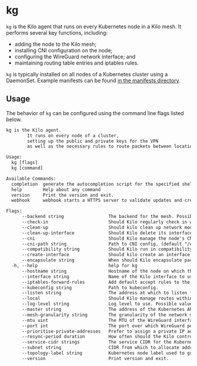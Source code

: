 # kg

`kg` is the Kilo agent that runs on every Kubernetes node in a Kilo mesh.
It performs several key functions, including:
* adding the node to the Kilo mesh;
* installing CNI configuration on the node;
* configuring the WireGuard network interface; and
* maintaining routing table entries and iptables rules.

`kg` is typically installed on all nodes of a Kubernetes cluster using a DaemonSet.
Example manifests can be found [in the manifests directory](https://github.com/squat/kilo/tree/main/manifests).

## Usage

The behavior of `kg` can be configured using the command line flags listed below.

[embedmd]:# (../tmp/help.txt)
```txt
kg is the Kilo agent.
		It runs on every node of a cluster,
		setting up the public and private keys for the VPN
		as well as the necessary rules to route packets between locations.

Usage:
  kg [flags]
  kg [command]

Available Commands:
  completion  generate the autocompletion script for the specified shell
  help        Help about any command
  version     Print the version and exit.
  webhook     webhook starts a HTTPS server to validate updates and creations of Kilo peers.

Flags:
      --backend string                 The backend for the mesh. Possible values: kubernetes (default "kubernetes")
      --check-in                       Should Kilo regularly check in with the backend (default true)
      --clean-up                       Should kilo clean up network modifications on shutdown? (default true)
      --clean-up-interface             Should Kilo delete its interface when it shuts down?
      --cni                            Should Kilo manage the node's CNI configuration? (default true)
      --cni-path string                Path to CNI config. (default "/etc/cni/net.d/10-kilo.conflist")
      --compatibility string           Should Kilo run in compatibility mode? Possible values: flannel, cilium
      --create-interface               Should kilo create an interface on startup? (default true)
      --encapsulate string             When should Kilo encapsulate packets within a location? Possible values: never, crosssubnet, always (default "always")
  -h, --help                           help for kg
      --hostname string                Hostname of the node on which this process is running.
      --interface string               Name of the Kilo interface to use; if it does not exist, it will be created. (default "kilo0")
      --iptables-forward-rules         Add default accept rules to the FORWARD chain in iptables. Warning: this may break firewalls with a deny all policy and is potentially insecure!
      --kubeconfig string              Path to kubeconfig.
      --listen string                  The address at which to listen for health and metrics. (default ":1107")
      --local                          Should Kilo manage routes within a location? (default true)
      --log-level string               Log level to use. Possible values: all, debug, info, warn, error, none (default "info")
      --master string                  The address of the Kubernetes API server (overrides any value in kubeconfig).
      --mesh-granularity string        The granularity of the network mesh to create. Possible values: location, full (default "location")
      --mtu uint                       The MTU of the WireGuard interface created by Kilo. (default 1420)
      --port int                       The port over which WireGuard peers should communicate. (default 51820)
      --prioritise-private-addresses   Prefer to assign a private IP address to the node's endpoint.
      --resync-period duration         How often should the Kilo controllers reconcile? (default 30s)
      --service-cidr strings           The service CIDR for the Kubernetes cluster. Can be provided optionally to avoid masquerading packets sent to service IPs. Can be specified multiple times.
      --subnet string                  CIDR from which to allocate addresses for WireGuard interfaces. (default "10.4.0.0/16")
      --topology-label string          Kubernetes node label used to group nodes into logical locations. (default "topology.kubernetes.io/region")
      --version                        Print version and exit.

```
